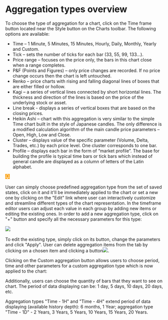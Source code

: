 # Aggregation types overview

To choose the type of aggregation for a chart, click on the Time frame button located near the Style button on the Charts toolbar. The following options are available:

* Time – 1 Minute, 5 Minutes, 15 Minutes, Hourly, Daily, Monthly, Yearly and Custom.
* Tick – sets the number of ticks for each bar \(33, 55, 99, 133...\).
* Price range – focuses on the price only, the bars in this chart close when a range completes.
* P&F \(Points and Figures\) – only price changes are recorded. If no price change occurs then the chart is left untouched.
* Renko – price charts with rising and falling diagonal lines of boxes that are either filled or hollow.
* Kagi – a series of vertical lines connected by short horizontal lines. The thickness and direction of the lines is based on the price of the underlying stock or asset.
* Line break - displays a series of vertical boxes that are based on the closing prices.
* Heikin Ashi – chart with this aggregation is very similar to the simple Time chart built in the style of Japanese candles. The only difference is a modified calculation algorithm of the main candle price parameters – Open, High, Low and Close.
* Cluster – displays value of the specific parameter \(Volume, Delta, Trades, etc.\) by each price level. One cluster corresponds to one bar.
* Profile – displays each bar in the form of “market profile”. The base for building the profile is typical time bars or tick bars which instead of general candle are displayed as a column of letters of the Latin alphabet.

![](../../../../.gitbook/assets/7%20%281%29.png)


User can simply choose predefined aggregation type from the set of saved states, click on it and it'll be immediately applied to the chart or set a new one by clicking on the "Edit" link where user can interactively customize and streamline different types of the chart representation. In the timeframe editor users can adjust each value in each group by adding new items or editing the existing ones. In order to add a new aggregation type, click on "+" button and specify all the necessary parameters for this type:

![](../../../../.gitbook/assets/8.png)


To edit the existing type, simply click on its button, change the parameters and click "Apply". User can delete aggregation items from the tab by clicking on a chosen item and clicking a button![](../../../../.gitbook/assets/9.png).


Clicking on the Custom aggregation button allows users to choose period, time and other parameters for a custom aggregation type which is now applied to the chart:

Additionally, users can choose the quantity of bars that they want to see on chart. The period of data displaying can be: 1 day, 5 days, 10 days, 20 days, etc.

Aggregation types "Time - 1H" and "Time - 4H" extend period of data displaying \(available history depth\): 6 months, 1 Year; aggregation type "Time - 1D" - 2 Years, 3 Years, 5 Years, 10 Years, 15 Years, 20 Years.

